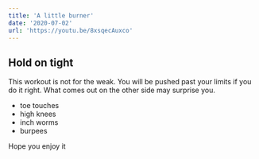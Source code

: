 ```yaml
---
title: 'A little burner'
date: '2020-07-02'
url: 'https://youtu.be/8xsqecAuxco'
---
```


## Hold on tight

This workout is not for the weak. You will be pushed past your limits if you do it right. What comes out on the other side may surprise you.

- toe touches
- high knees
- inch worms
- burpees

Hope you enjoy it
